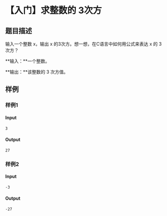 # 【入门】求整数的 3次方

## 题目描述

输入一个整数 x，输出 x 的3次方。想一想，在C语言中如何用公式来表达 x 的 3次方？

**输入：**一个整数。

**输出：**该整数的 3 次方值。

## 样例

### 样例1

#### Input

```
3
```

#### Output

```
27
```

### 样例2

#### Input

```
-3
```

#### Output

```
-27
```

